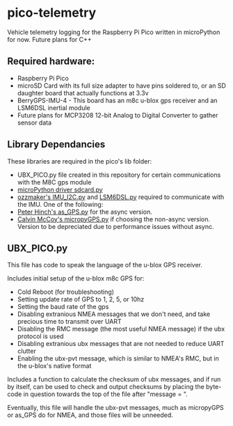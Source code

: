 # pico-telemetry
Vehicle telemetry logging for the Raspberry Pi Pico written in microPython for now. Future plans for C++
## Required hardware:
 * Raspberry Pi Pico
 * microSD Card with its full size adapter to have pins soldered to, or an SD daughter board that actually functions at 3.3v
 * BerryGPS-IMU-4 - This board has an m8c u-blox gps receiver and an LSM6DSL inertial module
 * Future plans for MCP3208 12-bit Analog to Digital Converter to gather sensor data
## Library Dependancies
These libraries are required in the pico's lib folder:
 * UBX_PICO.py file created in this repository for certain communications with the M8C gps module
 * [microPython driver sdcard.py](https://github.com/micropython/micropython/tree/master/drivers/sdcard)
 * [ozzmaker's IMU_I2C.py](https://github.com/ozzmaker/BerryIMU/tree/master/PicoMicroPython) and [LSM6DSL.py](https://github.com/ozzmaker/BerryIMU/tree/master/PicoMicroPython) required to communicate with the IMU.
One of the following:
 * [Peter Hinch's as_GPS.py](https://github.com/peterhinch/micropython-async/tree/master/v3/as_drivers/as_GPS) for the async version.
 * [Calvin McCoy's micropyGPS.py](https://github.com/inmcm/micropyGPS) if choosing the non-async version. Version to be depreciated due to performance issues without async.
## UBX_PICO.py
This file has code to speak the language of the u-blox GPS receiver.

Includes initial setup of the u-blox m8c GPS for:
 * Cold Reboot (for troubleshooting)
 * Setting update rate of GPS to 1, 2, 5, or 10hz
 * Setting the baud rate of the gps
 * Disabling extranious NMEA messages that we don't need, and take precious time to transmit over UART
 * Disabling the RMC message (the most useful NMEA message) if the ubx protocol is used
 * Disabling extranious ubx messages that are not needed to reduce UART clutter
 * Enabling the ubx-pvt message, which is similar to NMEA's RMC, but in the u-blox's native format

Includes a function to calculate the checksum of ubx messages, and if run by itself, can be used to check and output checksums by placing the byte-code in question towards the top of the file after "message = ".

Eventually, this file will handle the ubx-pvt messages, much as micropyGPS or as_GPS do for NMEA, and those files will be unneeded.
